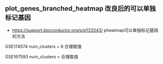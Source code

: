 plot_genes_branched_heatmap 改良后的可以单独标记基因
-----
- https://support.bioconductor.org/p/p133343/     pheatmap可以单独标记基因的方法

GSE174574 num_clusters = 6 合理取值

GSE167593 num_clusters =  合理取值
 
